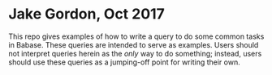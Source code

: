 # Jake Gordon, Oct 2017

This repo gives examples of how to write a query to do some common tasks
in Babase. These queries are intended to serve as examples. Users should
not interpret queries herein as the _only_ way to do something; instead,
users should use these queries as a jumping-off point for writing their
own.
